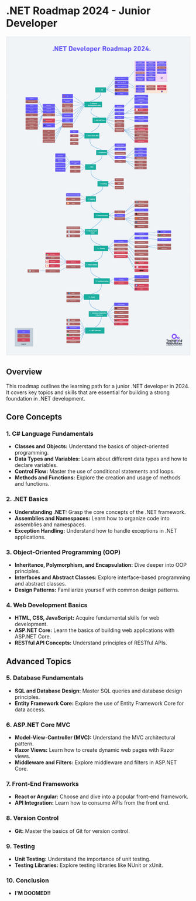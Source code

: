 # .NET Roadmap 2024 - Junior Developer

![.NET Roadmap](Roadmap.png)

## Overview

This roadmap outlines the learning path for a junior .NET developer in 2024. It covers key topics and skills that are essential for building a strong foundation in .NET development.

## Core Concepts

### 1. C# Language Fundamentals

- **Classes and Objects:** Understand the basics of object-oriented programming.
- **Data Types and Variables:** Learn about different data types and how to declare variables.
- **Control Flow:** Master the use of conditional statements and loops.
- **Methods and Functions:** Explore the creation and usage of methods and functions.

### 2. .NET Basics

- **Understanding .NET:** Grasp the core concepts of the .NET framework.
- **Assemblies and Namespaces:** Learn how to organize code into assemblies and namespaces.
- **Exception Handling:** Understand how to handle exceptions in .NET applications.

### 3. Object-Oriented Programming (OOP)

- **Inheritance, Polymorphism, and Encapsulation:** Dive deeper into OOP principles.
- **Interfaces and Abstract Classes:** Explore interface-based programming and abstract classes.
- **Design Patterns:** Familiarize yourself with common design patterns.

### 4. Web Development Basics

- **HTML, CSS, JavaScript:** Acquire fundamental skills for web development.
- **ASP.NET Core:** Learn the basics of building web applications with ASP.NET Core.
- **RESTful API Concepts:** Understand principles of RESTful APIs.

## Advanced Topics

### 5. Database Fundamentals

- **SQL and Database Design:** Master SQL queries and database design principles.
- **Entity Framework Core:** Explore the use of Entity Framework Core for data access.

### 6. ASP.NET Core MVC

- **Model-View-Controller (MVC):** Understand the MVC architectural pattern.
- **Razor Views:** Learn how to create dynamic web pages with Razor views.
- **Middleware and Filters:** Explore middleware and filters in ASP.NET Core.

### 7. Front-End Frameworks

- **React or Angular:** Choose and dive into a popular front-end framework.
- **API Integration:** Learn how to consume APIs from the front end.

### 8. Version Control

- **Git:** Master the basics of Git for version control.

### 9. Testing

- **Unit Testing:** Understand the importance of unit testing.
- **Testing Libraries:** Explore testing libraries like NUnit or xUnit.


### 10. Conclusion

- **I'M DOOMED!!**
